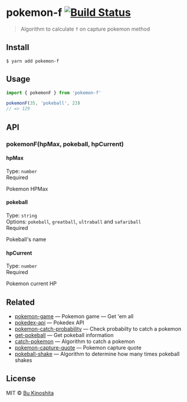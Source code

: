 # pokemon-f [![Build Status](https://travis-ci.org/bukinoshita/pokemon-f.svg?branch=master)](https://travis-ci.org/bukinoshita/pokemon-f)

> Algorithm to calculate `f` on capture pokemon method

## Install

```
$ yarn add pokemon-f
```

## Usage

```js
import { pokemonF } from 'pokemon-f'

pokemonF(35, 'pokeball', 23)
// => 129
```

## API

### pokemonF(hpMax, pokeball, hpCurrent)

#### hpMax

Type: `number`<br/>
Required

Pokemon HPMax

#### pokeball

Type: `string`<br/>
Options: `pokeball`, `greatball`, `ultraball` and `safariball`<br/>
Required

Pokeball's name

#### hpCurrent

Type: `number`<br/>
Required

Pokemon current HP

## Related

- [pokemon-game](https://github.com/bukinoshita/pokemon-game) — Pokemon game — Get 'em all
- [pokedex-api](https://github.com/bukinoshita/pokedex-api) — Pokedex API
- [pokemon-catch-probability](https://github.com/bukinoshita/pokemon-catch-probability) — Check probabilty to catch a pokemon
- [get-pokeball](https://github.com/bukinoshita/get-pokeball) — Get pokeball information
- [catch-pokemon](https://github.com/bukinoshita/catch-pokemon) — Algorithm to catch a pokemon
- [pokemon-capture-quote](https://github.com/bukinoshita/pokemon-capture-quote) — Pokemon capture quote
- [pokeball-shake](https://github.com/bukinoshita/pokeball-shake) — Algorithm to determine how many times pokeball shakes

## License

MIT © [Bu Kinoshita](https://bukinoshita.com)
